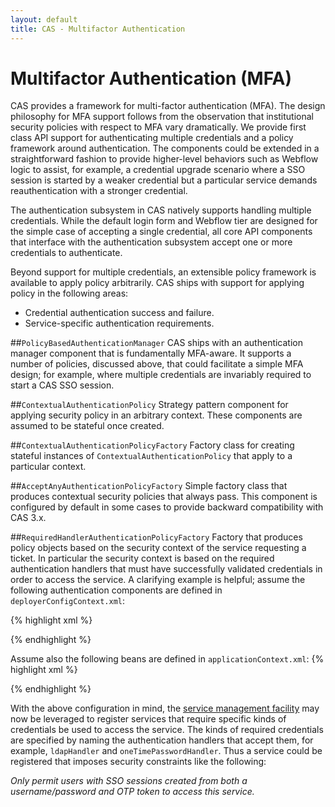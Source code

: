 ```yaml
---
layout: default
title: CAS - Multifactor Authentication
---
```


# Multifactor Authentication (MFA)

CAS provides a framework for multi-factor authentication (MFA). The design philosophy for MFA support follows from
the observation that institutional security policies with respect to MFA vary dramatically. We provide first class
API support for authenticating multiple credentials and a policy framework around authentication. The components
could be extended in a straightforward fashion to provide higher-level behaviors such as Webflow logic to assist,
for example, a credential upgrade scenario where a SSO session is started by a weaker credential but a particular
service demands reauthentication with a stronger credential.

The authentication subsystem in CAS natively supports handling multiple credentials. While the default login form
and Webflow tier are designed for the simple case of accepting a single credential, all core API components that
interface with the authentication subsystem accept one or more credentials to authenticate.

Beyond support for multiple credentials, an extensible policy framework is available to apply policy arbitrarily.
CAS ships with support for applying policy in the following areas:

* Credential authentication success and failure.
* Service-specific authentication requirements.

##`PolicyBasedAuthenticationManager`
CAS ships with an authentication manager component that is fundamentally MFA-aware. It supports a number of
policies, discussed above, that could facilitate a simple MFA design; for example, where multiple credentials are
invariably required to start a CAS SSO session.

##`ContextualAuthenticationPolicy`
Strategy pattern component for applying security policy in an arbitrary context. These components are assumed to be
stateful once created.

##`ContextualAuthenticationPolicyFactory`
Factory class for creating stateful instances of `ContextualAuthenticationPolicy` that apply to a particular context.

##`AcceptAnyAuthenticationPolicyFactory`
Simple factory class that produces contextual security policies that always pass. This component is configured by
default in some cases to provide backward compatibility with CAS 3.x.

##`RequiredHandlerAuthenticationPolicyFactory`
Factory that produces policy objects based on the security context of the service requesting a ticket. In particular the security
context is based on the required authentication handlers that must have successfully validated credentials in order to access
the service. A clarifying example is helpful; assume the following authentication components are defined in `deployerConfigContext.xml`:

{% highlight xml %}
<bean id="ldapHandler"
      class="org.jasig.cas.authentication.LdapAuthenticationHandler"
      p:name="ldapHandler">
      <!-- Details elided for simplicity -->
</bean>

<bean id="oneTimePasswordHandler"
      class="com.example.cas.authentication.CustomOTPAuthenticationHandler"
      p:name="oneTimePasswordHandler" />

<bean id="authenticationManager"
      class="org.jasig.cas.authentication.PolicyBasedAuthenticationManager">
  <constructor-arg>
    <map>
      <entry key-ref="passwordHandler" value="#{ null }" />
      <entry key-ref="oneTimePasswordHandler" value="#{ null }" />
    </map>
  </constructor-arg>
</bean>
{% endhighlight %}

Assume also the following beans are defined in `applicationContext.xml`:
{% highlight xml %}
<bean id="centralAuthenticationService"
      class="org.jasig.cas.CentralAuthenticationServiceImpl"
      c:authenticationManager-ref="authenticationManager"
      c:logoutManager-ref="logoutManager"
      c:servicesManager-ref="servicesManager"
      c:serviceTicketExpirationPolicy-ref="neverExpiresExpirationPolicy"
      c:serviceTicketRegistry-ref="ticketRegistry"
      c:ticketGrantingTicketExpirationPolicy-ref="neverExpiresExpirationPolicy"
      c:ticketGrantingTicketUniqueTicketIdGenerator-ref="uniqueTicketIdGenerator"
      c:ticketRegistry-ref="ticketRegistry"
      c:uniqueTicketIdGeneratorsForService-ref="uniqueTicketIdGeneratorsForService"
      p:serviceContextAuthenticationPolicyFactory-ref="casAuthenticationPolicy" />

<bean id="casAuthenticationPolicy"
      class="org.jasig.cas.authentication.RequiredHandlerAuthenticationPolicyFactory" />
{% endhighlight %}

With the above configuration in mind, the [service management facility](Service-Management.html)
may now be leveraged to register services that require specific kinds of credentials be used to access the service.
The kinds of required credentials are specified by naming the authentication handlers that accept them, for example,
`ldapHandler` and `oneTimePasswordHandler`. Thus a service could be registered that imposes security constraints like
the following:

_Only permit users with SSO sessions created from both a username/password and OTP token to access this service._
